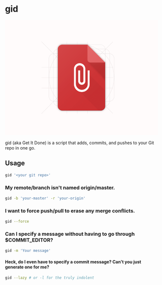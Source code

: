 # gid

![Logo](icons/logo.png)

gid (aka Get It Done) is a script that adds, commits, and pushes to your Git repo in one go.

## Usage

```bash
gid '<your git repo>'
```

### My remote/branch isn't named origin/master.

```bash
gid -b 'your-master' -r 'your-origin'
```

### I want to force push/pull to erase any merge conflicts.

```bash
gid --force
```

### Can I specify a message without having to go through $COMMIT_EDITOR?

```bash
gid -m 'Your message'
```

#### Heck, do I even have to specify a commit message? Can't you just generate one for me?

```bash
gid --lazy # or -l for the truly indolent
```
